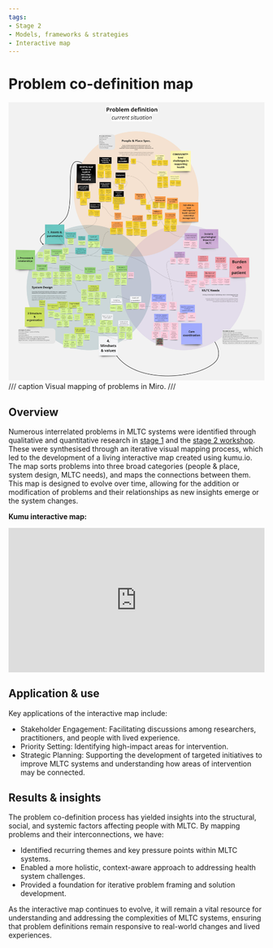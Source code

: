 ```yaml
---
tags:
- Stage 2
- Models, frameworks & strategies
- Interactive map
---
```


# Problem co-definition map

![definition mapping](../assets/definition-venn.jpg)
/// caption
Visual mapping of problems in Miro.
///

## Overview
Numerous interrelated problems in MLTC systems were identified through qualitative and quantitative research in [stage 1](../about-systematic/development-stage.md) and the [stage 2 workshop](../about-systematic/development-stage.md#stage-2). These were synthesised through an iterative visual mapping process, which led to the development of a living interactive map created using kumu.io. The map sorts problems into three broad categories (people & place, system design, MLTC needs), and maps the connections between them. This map is designed to evolve over time, allowing for the addition or modification of problems and their relationships as new insights emerge or the system changes.  


**Kumu interactive map:**

<div>
  <div style="position:relative;padding-top:56.25%;">
    <iframe src="https://embed.kumu.io/e6e69a73592d0feb814544af0a523e68" frameborder="0" allowfullscreen style="position:absolute;top:0;left:0;width:100%;height:100%;"></iframe>
  </div>
</div>


## Application & use 
Key applications of the interactive map include:

- Stakeholder Engagement: Facilitating discussions among researchers, practitioners, and people with lived experience.
- Priority Setting: Identifying high-impact areas for intervention.
- Strategic Planning: Supporting the development of targeted initiatives to improve MLTC systems and understanding how areas of intervention may be connected.

## Results & insights

The problem co-definition process has yielded insights into the structural, social, and systemic factors affecting people with MLTC. By mapping problems and their interconnections, we have:

- Identified recurring themes and key pressure points within MLTC systems.
- Enabled a more holistic, context-aware approach to addressing health system challenges.
- Provided a foundation for iterative problem framing and solution development.

As the interactive map continues to evolve, it will remain a vital resource for understanding and addressing the complexities of MLTC systems, ensuring that problem definitions remain responsive to real-world changes and lived experiences.




